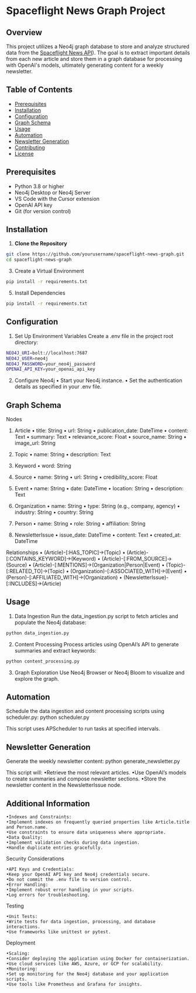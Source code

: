 # Spaceflight News Graph Project

## Overview

This project utilizes a Neo4j graph database to store and analyze structured data from the [Spaceflight News API](https://github.com/TheSpaceDevs/spaceflightnewsapi)). The goal is to extract important details from each new article and store them in a graph database for processing with OpenAI's models, ultimately generating content for a weekly newsletter.

## Table of Contents

- [Prerequisites](#prerequisites)
- [Installation](#installation)
- [Configuration](#configuration)
- [Graph Schema](#graph-schema)
- [Usage](#usage)
- [Automation](#automation)
- [Newsletter Generation](#newsletter-generation)
- [Contributing](#contributing)
- [License](#license)

## Prerequisites

- Python 3.8 or higher
- Neo4j Desktop or Neo4j Server
- VS Code with the Cursor extension
- OpenAI API key
- Git (for version control)

## Installation

1. **Clone the Repository**
```bash
git clone https://github.com/yourusername/spaceflight-news-graph.git
cd spaceflight-news-graph
```

3. Create a Virtual Environment
```bash
pip install -r requirements.txt
```

5.	Install Dependencies
```bash
pip install -r requirements.txt
```

## Configuration
1. Set Up Environment Variables
Create a .env file in the project root directory:
```bash
NEO4J_URI=bolt://localhost:7687
NEO4J_USER=neo4j
NEO4J_PASSWORD=your_neo4j_password
OPENAI_API_KEY=your_openai_api_key
```
2. Configure Neo4j
• Start your Neo4j instance.
• Set the authentication details as specified in your .env file.

## Graph Schema

Nodes
1. Article
• title: String
• url: String
• publication_date: DateTime
• content: Text
• summary: Text
• relevance_score: Float
• source_name: String
• image_url: String

2. Topic
• name: String
• description: Text

3. Keyword
• word: String

4. Source
• name: String
• url: String
• credibility_score: Float

5. Event
• name: String
• date: DateTime
• location: String
• description: Text

6. Organization
• name: String
• type: String (e.g., company, agency)
• industry: String
• country: String

7. Person
• name: String
• role: String
• affiliation: String

8. NewsletterIssue
• issue_date: DateTime
• content: Text
• created_at: DateTime

Relationships
• (Article)-[:HAS_TOPIC]->(Topic)
• (Article)-[:CONTAINS_KEYWORD]->(Keyword)
• (Article)-[:FROM_SOURCE]->(Source)
• (Article)-[:MENTIONS]->(Organization|Person|Event)
• (Topic)-[:RELATED_TO]->(Topic)
• (Organization)-[:ASSOCIATED_WITH]->(Event)
• (Person)-[:AFFILIATED_WITH]->(Organization)
• (NewsletterIssue)-[:INCLUDES]->(Article)

## Usage

1. Data Ingestion
Run the data_ingestion.py script to fetch articles and populate the Neo4j database:
```bash
python data_ingestion.py
```

2. Content Processing
Process articles using OpenAI’s API to generate summaries and extract keywords:
```bash
python content_processing.py
```

3. Graph Exploration
Use Neo4j Browser or Neo4j Bloom to visualize and explore the graph.

## Automation

Schedule the data ingestion and content processing scripts using scheduler.py:
python scheduler.py

This script uses APScheduler to run tasks at specified intervals.

## Newsletter Generation

Generate the weekly newsletter content:
python generate_newsletter.py

This script will:
	•Retrieve the most relevant articles.
	•Use OpenAI’s models to create summaries and compose newsletter sections.
	•Store the newsletter content in the NewsletterIssue node.

## Additional Information

	•Indexes and Constraints:
	•Implement indexes on frequently queried properties like Article.title and Person.name.
	•Use constraints to ensure data uniqueness where appropriate.
	•Data Quality:
	•Implement validation checks during data ingestion.
	•Handle duplicate entries gracefully.

Security Considerations

	•API Keys and Credentials:
	•Keep your OpenAI API key and Neo4j credentials secure.
	•Do not commit the .env file to version control.
	•Error Handling:
	•Implement robust error handling in your scripts.
	•Log errors for troubleshooting.

Testing

	•Unit Tests:
	•Write tests for data ingestion, processing, and database interactions.
	•Use frameworks like unittest or pytest.

Deployment

	•Scaling:
	•Consider deploying the application using Docker for containerization.
	•Use cloud services like AWS, Azure, or GCP for scalability.
	•Monitoring:
	•Set up monitoring for the Neo4j database and your application scripts.
	•Use tools like Prometheus and Grafana for insights.


